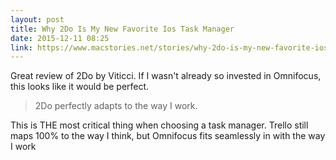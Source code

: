 ```yaml
---
layout: post
title: Why 2Do Is My New Favorite Ios Task Manager
date: 2015-12-11 08:25
link: https://www.macstories.net/stories/why-2do-is-my-new-favorite-ios-task-manager/
---
```


Great review of 2Do by Viticci. If I wasn't already so invested in Omnifocus, this looks like it would be perfect. 

> 2Do perfectly adapts to the way I work.

This is THE most critical thing when choosing a task manager. Trello still maps 100% to the way I think, but Omnifocus fits seamlessly in with the way I work